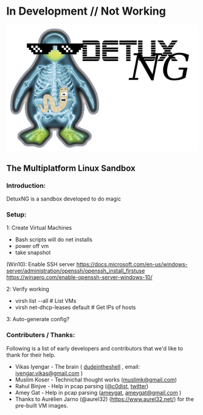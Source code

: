 # In Development // Not Working

![Logo](detux.png)
## The Multiplatform Linux Sandbox


### Introduction:
DetuxNG is a sandbox developed to do magic


### Setup:

1: Create Virtual Machines
 - Bash scripts will do net installs
 - power off vm
 - take snapshot

(Win10):
    Enable SSH server
    https://docs.microsoft.com/en-us/windows-server/administration/openssh/openssh_install_firstuse
    https://winaero.com/enable-openssh-server-windows-10/
    
2: Verify working
 - virsh list --all              # List VMs
 - virsh net-dhcp-leases default # Get IPs of hosts

3: Auto-generate config?








### Contributers / Thanks:
Following is a list of early developers and contributors that we'd like to thank for their help.
- Vikas Iyengar - The brain ( [dudeintheshell](https://github.com/dudeintheshell) , email: iyengar.vikas@gmail.com ) 
- Muslim Koser - Technichal thought works (muslimk@gmail.com)
- Rahul Binjve - Help in pcap parsing ([@c0dist](https://github.com/c0dist), [twitter](https://twitter.com/c0dist))
- Amey Gat - Help in pcap parsing ([ameygat](https://github.com/ameygat), ameygat@gmail.com )
- Thanks to Aurélien Jarno (@aurel32) (https://www.aurel32.net/) for the pre-built VM images.
